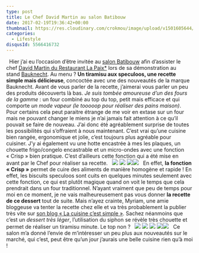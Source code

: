 ```yaml
---
type: post
title: Le Chef David Martin au salon Batibouw
date: 2017-02-19T19:36:42+00:00
thumbnail: https://res.cloudinary.com/crokmou/image/upload/v1501605644/chef-david-martin-la-paix-batibouw-Bauknecht-2017-1-160x107_gwtb1q.jpg
categories: 
  - Lifestyle
disqusId: 5566416732
---
```


  Hier j’ai eu l’occasion d’être invitée au [salon Batibouw](https://www.batibouw.com/fr) afin d’assister le chef [David Martin du Restaurant La Paix*](http://www.lapaix1892.com/) lors de sa démonstration au stand [Bauknecht](http://www.bauknecht.be/). Au menu ? **Un tiramisu aux speculoos, une recette simple mais délicieuse**, concoctée avec une des nouveautés de la marque Bauknecht. Avant de vous parler de la recette, j’aimerai vous parler un peu des produits découverts là bas. _Je suis tombée amoureuse d’un des fours de la gamme_ : un four combiné au top du top, petit mais efficace et qui comporte _un mode vapeur (le tooooop pour réaliser des pains maison)_. Pour certains cela peut paraitre étrange de me voir en extase sur un four mais ne pouvant changer le miens je n’ai jamais fait attention à ce qu’il pouvait se faire de nouveau. J’ai donc été agréablement surprise de toutes les possibilités qui s’offraient à nous maintenant. C’est vrai qu’une cuisine bien rangée, ergonomique et jolie, c’est toujours plus agréable pour cuisiner. J’y ai également vu une hotte encastrée à mes les plaques, un chouette frigo/congelo encastrable et un micro-ondes avec une fonction « Crisp » bien pratique. C’est d’ailleurs cette fonction qui a été mise en avant par le Chef pour réaliser sa recette.   ![](https://res.cloudinary.com/crokmou/image/upload/v1501605645/chef-david-martin-la-paix-batibouw-Bauknecht-2017-2_lgna9h.jpg) ![](https://res.cloudinary.com/crokmou/image/upload/v1501605646/chef-david-martin-la-paix-batibouw-Bauknecht-2017-3_etnihy.jpg) ![](https://res.cloudinary.com/crokmou/image/upload/v1501605648/chef-david-martin-la-paix-batibouw-Bauknecht-2017-6_wz8xls.jpg)![](https://res.cloudinary.com/crokmou/image/upload/v1501605646/chef-david-martin-la-paix-batibouw-Bauknecht-2017-4_oxucyr.jpg)   En effet, **la fonction « Crisp »** permet de cuire des aliments de manière homogène et rapide ! En effet, les biscuits speculoos sont cuits en quelques minutes seulement avec cette fonction, ce qui est plutôt magique quand on voit le temps que cela prendrait dans un four traditionnel. N’ayant vraiment que peu de temps pour moi en ce moment, je ne vais malheureusement pas vous donner **la recette de ce dessert** tout de suite. Mais n’ayez crainte, Myriam, une amie bloggeuse va tenter la recette chez elle et va très probablement la publier très vite sur [son blog « La cuisine c’est simple »](http://www.lacuisinecestsimple.com/). Sachez néanmoins que c’est un _dessert très léger_, l’utilisation du siphon se révèle très chouette et permet de réaliser un tiramisu minute. Le top non ?   ![](https://res.cloudinary.com/crokmou/image/upload/v1501605647/chef-david-martin-la-paix-batibouw-Bauknecht-2017-5_b8zrad.jpg) ![](https://res.cloudinary.com/crokmou/image/upload/v1501605648/chef-david-martin-la-paix-batibouw-Bauknecht-2017-7_jpyrml.jpg) ![](https://res.cloudinary.com/crokmou/image/upload/v1501605650/chef-david-martin-la-paix-batibouw-Bauknecht-2017-8_lpe2e0.jpg) ![](https://res.cloudinary.com/crokmou/image/upload/v1501605649/chef-david-martin-la-paix-batibouw-Bauknecht-2017-9_jmpapx.jpg)![](https://res.cloudinary.com/crokmou/image/upload/v1501605649/chef-david-martin-la-paix-batibouw-Bauknecht-2017_p3bbyo.jpg)   Ce salon m’a donné l’envie de m’intéresser un peu plus aux nouveautés sur le marché, qui c’est, peut être qu’un jour j’aurais une belle cuisine rien qu’à moi !